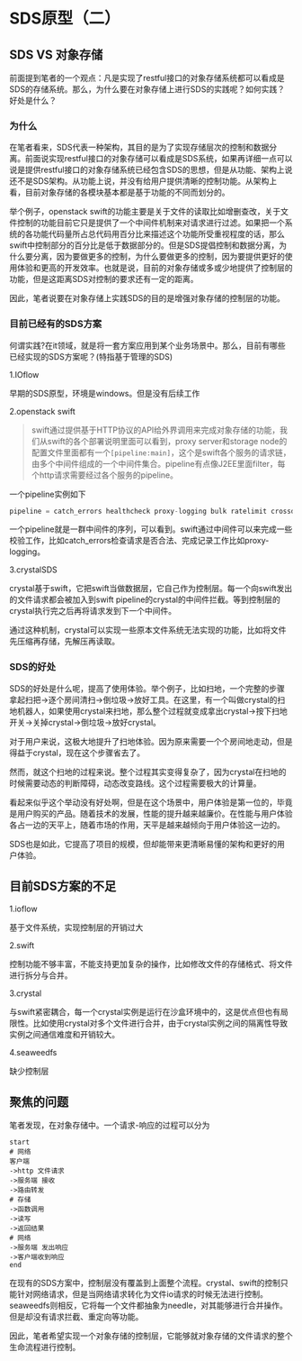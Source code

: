SDS原型（二）
=============

SDS VS 对象存储
---------------

前面提到笔者的一个观点：凡是实现了restful接口的对象存储系统都可以看成是SDS的存储系统。那么，为什么要在对象存储上进行SDS的实践呢？如何实践？好处是什么？

### 为什么

在笔者看来，SDS代表一种架构，其目的是为了实现存储层次的控制和数据分离。前面说实现restful接口的对象存储可以看成是SDS系统，如果再详细一点可以说是提供restful接口的对象存储系统已经包含SDS的思想，但是从功能、架构上说还不是SDS架构。从功能上说，并没有给用户提供清晰的控制功能。从架构上看，目前对象存储的各模块基本都是基于功能的不同而划分的。

举个例子，openstack
swift的功能主要是关于文件的读取比如增删查改，关于文件控制的功能目前它只是提供了一个中间件机制来对请求进行过滤。如果把一个系统的各功能代码量所占总代码用百分比来描述这个功能所受重视程度的话，那么swift中控制部分的百分比是低于数据部分的。但是SDS提倡控制和数据分离，为什么要分离，因为要做更多的控制，为什么要做更多的控制，因为要提供更好的使用体验和更高的开发效率。也就是说，目前的对象存储或多或少地提供了控制层的功能，但是这距离SDS对控制的要求还有一定的距离。

因此，笔者说要在对象存储上实践SDS的目的是增强对象存储的控制层的功能。

### 目前已经有的SDS方案

何谓实践?在it领域，就是将一套方案应用到某个业务场景中。那么，目前有哪些已经实现的SDS方案呢？(特指基于管理的SDS)

1.IOflow

早期的SDS原型，环境是windows。但是没有后续工作

2.openstack swift

> swift通过提供基于HTTP协议的API给外界调用来完成对象存储的功能，我们从swift的各个部署说明里面可以看到，proxy
> server和storage
> node的配置文件里面都有一个`[pipeline:main]`，这个是swift各个服务的请求链，由多个中间件组成的一个中间件集合。pipeline有点像J2EE里面filter，每个http请求需要经过各个服务的pipeline。

一个pipeline实例如下

``` python
pipeline = catch_errors healthcheck proxy-logging bulk ratelimit crossdomain slo cache tempurl tempauth staticweb account-quotas container-quotas proxy-logging proxy-server
```

一个pipeline就是一群中间件的序列，可以看到。swift通过中间件可以来完成一些校验工作，比如catch\_errors检查请求是否合法、完成记录工作比如proxy-logging。

3.crystalSDS

crystal基于swift，它把swift当做数据层，它自己作为控制层。每一个向swift发出的文件请求都会被加入到swift
pipeline的crystal的中间件拦截。等到控制层的crystal执行完之后再将请求发到下一个中间件。

通过这种机制，crystal可以实现一些原本文件系统无法实现的功能，比如将文件先压缩再存储，先解压再读取。

### SDS的好处

SDS的好处是什么呢，提高了使用体验。举个例子，比如扫地，一个完整的步骤拿起扫把-&gt;逐个房间清扫-&gt;倒垃圾-&gt;放好工具。在这里，有一个叫做crystal的扫地机器人，如果使用crystal来扫地，那么整个过程就变成拿出crystal-&gt;按下扫地开关-&gt;关掉crystal-&gt;倒垃圾-&gt;放好crystal。

对于用户来说，这极大地提升了扫地体验。因为原来需要一个个房间地走动，但是得益于crystal，现在这个步骤省去了。

然而，就这个扫地的过程来说。整个过程其实变得复杂了，因为crystal在扫地的时候需要动态的判断障碍，动态改变路线。这个过程需要极大的计算量。

看起来似乎这个举动没有好处啊，但是在这个场景中，用户体验是第一位的，毕竟是用户购买的产品。随着技术的发展，性能的提升越来越廉价。在性能与用户体验各占一边的天平上，随着市场的作用，天平是越来越倾向于用户体验这一边的。

SDS也是如此，它提高了项目的规模，但却能带来更清晰易懂的架构和更好的用户体验。

目前SDS方案的不足
-----------------

1.ioflow

基于文件系统，实现控制层的开销过大

2.swift

控制功能不够丰富，不能支持更加复杂的操作，比如修改文件的存储格式、将文件进行拆分与合并。

3.crystal

与swift紧密耦合，每一个crystal实例是运行在沙盒环境中的，这是优点但也有局限性。比如使用crystal对多个文件进行合并，由于crystal实例之间的隔离性导致实例之间通信难度和开销较大。

4.seaweedfs

缺少控制层

聚焦的问题
----------

笔者发现，在对象存储中。一个请求-响应的过程可以分为

    start
    # 网络
    客户端
    ->http 文件请求
    ->服务端 接收
    ->路由转发
    # 存储
    ->函数调用
    ->读写
    ->返回结果
    # 网络
    ->服务端 发出响应
    ->客户端收到响应
    end

在现有的SDS方案中，控制层没有覆盖到上面整个流程。crystal、swift的控制只能针对网络请求，但是当网络请求转化为文件io请求的时候无法进行控制。seaweedfs则相反，它将每一个文件都抽象为needle，对其能够进行合并操作。但是却没有请求拦截、重定向等功能。

因此，笔者希望实现一个对象存储的控制层，它能够就对象存储的文件请求的整个生命流程进行控制。
